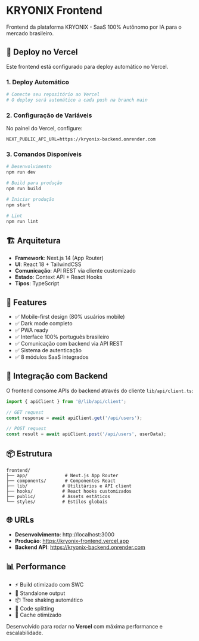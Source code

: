 # KRYONIX Frontend

Frontend da plataforma KRYONIX - SaaS 100% Autônomo por IA para o mercado brasileiro.

## 🚀 Deploy no Vercel

Este frontend está configurado para deploy automático no Vercel.

### 1. Deploy Automático
```bash
# Conecte seu repositório ao Vercel
# O deploy será automático a cada push na branch main
```

### 2. Configuração de Variáveis
No painel do Vercel, configure:
```
NEXT_PUBLIC_API_URL=https://kryonix-backend.onrender.com
```

### 3. Comandos Disponíveis
```bash
# Desenvolvimento
npm run dev

# Build para produção
npm run build

# Iniciar produção
npm start

# Lint
npm run lint
```

## 🏗️ Arquitetura

- **Framework**: Next.js 14 (App Router)
- **UI**: React 18 + TailwindCSS
- **Comunicação**: API REST via cliente customizado
- **Estado**: Context API + React Hooks
- **Tipos**: TypeScript

## 📱 Features

- ✅ Mobile-first design (80% usuários mobile)
- ✅ Dark mode completo
- ✅ PWA ready
- ✅ Interface 100% português brasileiro
- ✅ Comunicação com backend via API REST
- ✅ Sistema de autenticação
- ✅ 8 módulos SaaS integrados

## 🔗 Integração com Backend

O frontend consome APIs do backend através do cliente `lib/api/client.ts`:

```typescript
import { apiClient } from '@/lib/api/client';

// GET request
const response = await apiClient.get('/api/users');

// POST request
const result = await apiClient.post('/api/users', userData);
```

## 📦 Estrutura

```
frontend/
├── app/              # Next.js App Router
├── components/       # Componentes React
├── lib/             # Utilitários e API client
├── hooks/           # React hooks customizados
├── public/          # Assets estáticos
└── styles/          # Estilos globais
```

## 🌐 URLs

- **Desenvolvimento**: http://localhost:3000
- **Produção**: https://kryonix-frontend.vercel.app
- **Backend API**: https://kryonix-backend.onrender.com

## 📊 Performance

- ⚡ Build otimizado com SWC
- 🚀 Standalone output
- 📦 Tree shaking automático
- 🎯 Code splitting
- 💾 Cache otimizado

Desenvolvido para rodar no **Vercel** com máxima performance e escalabilidade.

